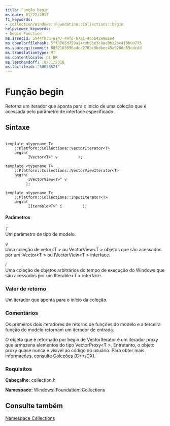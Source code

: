 ```yaml
---
title: Função begin
ms.date: 01/22/2017
f1_keywords:
- collection/Windows::Foundation::Collections::begin
helpviewer_keywords:
- begin Function
ms.assetid: 5a44fb33-e247-49fd-b7a1-4a5b42e9e1e4
ms.openlocfilehash: 5ff8765d759a14cab63e3c8ae0ba2bc419b00775
ms.sourcegitcommit: 6052185696adca270bc9bdbec45a626dd89cdcdd
ms.translationtype: MT
ms.contentlocale: pt-BR
ms.lasthandoff: 10/31/2018
ms.locfileid: "50628521"
---
```

# <a name="begin-function"></a>Função begin

Retorna um iterador que aponta para o início de uma coleção que é acessada pelo parâmetro de interface especificado.

## <a name="syntax"></a>Sintaxe

```

template <typename T>
    ::Platform::Collections::VectorIterator<T>
    begin(
          IVector<T>^ v         );

template <typename T>
    ::Platform::Collections::VectorViewIterator<T>
    begin(
          IVectorView<T>^ v
         );

template <typename T>
    ::Platform::Collections::InputIterator<T>
    begin(
          IIterable<T>^ i         );
```

#### <a name="parameters"></a>Parâmetros

*T*<br/>
Um parâmetro de tipo de modelo.

*v*<br/>
Uma coleção de vetor\<T > ou VectorView\<T > objetos que são acessados por um IVector\<T > ou IVectorView\<T > interface.

*i*<br/>
Uma coleção de objetos arbitrários do tempo de execução do Windows que são acessados por um IIterable\<T > interface.

### <a name="return-value"></a>Valor de retorno

Um iterador que aponta para o início da coleção.

### <a name="remarks"></a>Comentários

Os primeiros dois iteradores de retorno de funções do modelo e a terceira função do modelo retornam um iterador de entrada.

O objeto que é retornado por begin de VectorIterator é um iterador proxy que armazena elementos do tipo VectorProxy\<T >. Entretanto, o objeto proxy quase nunca é visível ao código do usuário. Para obter mais informações, consulte [Coleções (C++/CX)](../cppcx/collections-c-cx.md).

### <a name="requirements"></a>Requisitos

**Cabeçalho:** collection.h

**Namespace:** Windows::Foundation::Collections

## <a name="see-also"></a>Consulte também

[Namespace Collections](../cppcx/windows-foundation-collections-namespace-c-cx.md)